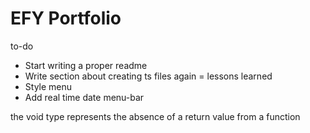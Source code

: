 # EFY Portfolio

to-do

- Start writing a proper readme
- Write section about creating ts files again = lessons learned
- Style menu
- Add real time date menu-bar

the void type represents the absence of a return value from a function
